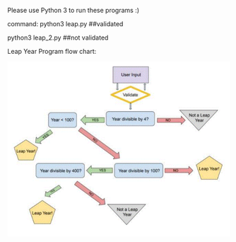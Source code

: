 Please use Python 3 to run these programs :)

command:
python3 leap.py ##validated

python3 leap_2.py  ##not validated

Leap Year Program flow chart:

 ![Leap Year Program flow chart](https://github.com/MarcellaLarissa/leapyear/blob/main/leap_chart.GIF)
